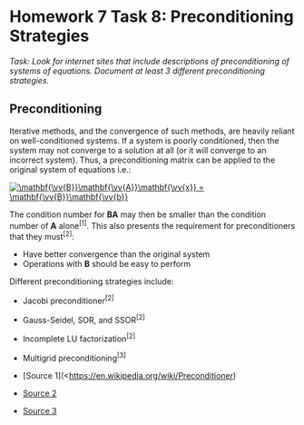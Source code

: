 # Homework 7 Task 8: Preconditioning Strategies

*Task: Look for internet sites that include descriptions of preconditioning of systems of equations. Document at least 3 different preconditioning strategies.*



## Preconditioning

Iterative methods, and the convergence of such methods, are heavily reliant on well-conditioned systems. If a system is poorly conditioned, then the system may not converge to a solution at all (or it will converge to an incorrect system). Thus, a preconditioning matrix can be applied to the original system of equations i.e.:

<a href="https://www.codecogs.com/eqnedit.php?latex=\mathbf{\vv{B}}\mathbf{\vv{A}}\mathbf{\vv{x}}&space;=&space;\mathbf{\vv{B}}\mathbf{\vv{b}}" target="_blank"><img src="https://latex.codecogs.com/gif.latex?\mathbf{\vv{B}}\mathbf{\vv{A}}\mathbf{\vv{x}}&space;=&space;\mathbf{\vv{B}}\mathbf{\vv{b}}" title="\mathbf{\vv{B}}\mathbf{\vv{A}}\mathbf{\vv{x}} = \mathbf{\vv{B}}\mathbf{\vv{b}}" /></a>

The condition number for **BA** may then be smaller than the condition number of **A** alone<sup>[1]</sup>. This also presents the requirement for preconditioners that they must<sup>[2]</sup>:

* Have better convergence than the original system
* Operations with **B** should be easy to perform

Different preconditioning strategies include:

* Jacobi preconditioner<sup>[2]</sup>
* Gauss-Seidel, SOR, and SSOR<sup>[2]</sup>
* Incomplete LU factorization<sup>[2]</sup>
* Multigrid preconditioning<sup>[3]</sup>


* [Source 1](<<https://en.wikipedia.org/wiki/Preconditioner>)
* [Source 2](<http://users.tem.uoc.gr/~spapadem/NLA_2016/Preconditioning.pdf>)
* [Source 3](<http://www.hpcs.cs.tsukuba.ac.jp/~tatebe/research/paper/CM93-tatebe.pdf>)